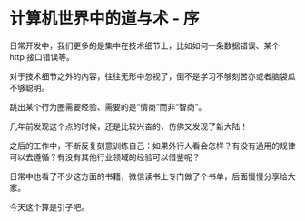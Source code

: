 # 计算机世界中的道与术 - 序

日常开发中，我们更多的是集中在技术细节上，比如如何一条数据错误、某个 http 接口错误等。

对于技术细节之外的内容，往往无形中忽视了，倒不是学习不够刻苦亦或者脑袋瓜不够聪明。

跳出某个行为圈需要经验、需要的是“情商”而非“智商”。

几年前发现这个点的时候，还是比较兴奋的，仿佛又发现了新大陆！

之后的工作中，不断反复刻意训练自己：如果外行人看会怎样？有没有通用的规律可以去遵循？有没有其他行业领域的经验可以借鉴呢？

日常中也看了不少这方面的书籍，微信读书上专门做了个书单，后面慢慢分享给大家。

今天这个算是引子吧。